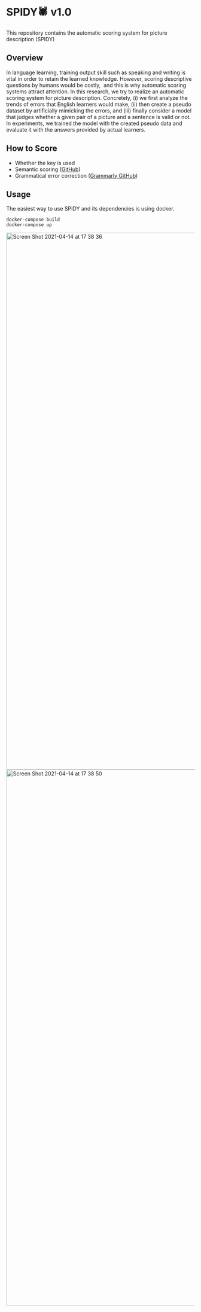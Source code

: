 # SPIDY🕷 v1.0
This repository contains the automatic scoring system for picture description (SPIDY)


## Overview
In language learning, training output skill such as speaking and writing is vital in order to retain the learned knowledge. However, scoring descriptive questions by humans would be costly,  and this is why automatic scoring systems attract attention. In this research, we try to realize an automatic scoring system for picture description. Concretely, (i) we first analyze the trends of errors that English learners would make, (ii) then create a pseudo dataset by artificially mimicking the errors, and (iii) finally consider a model that judges whether a given pair of a picture and a sentence is valid or not. In experiments, we trained the model with the created pseudo data and evaluate it with the answers provided by actual learners.

## How to Score
- Whether the key is used
- Semantic scoring ([GitHub](https://github.com/kent0304/semantic-scoring))
- Grammatical error correction ([Grammarly GitHub](https://github.com/grammarly/gector))

## Usage
The easiest way to use SPIDY and its dependencies is using docker.
```
docker-compose build
docker-compose up
```

<img width="1436" alt="Screen Shot 2021-04-14 at 17 38 36" src="https://user-images.githubusercontent.com/29160373/114680613-54274d00-9d48-11eb-8511-7e001f0d0be1.png">
<img width="1434" alt="Screen Shot 2021-04-14 at 17 38 50" src="https://user-images.githubusercontent.com/29160373/114680636-59849780-9d48-11eb-8701-c1a8bfc64bd2.png">
